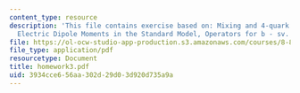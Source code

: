 ```yaml
---
content_type: resource
description: 'This file contains exercise based on: Mixing and 4-quark Operators,
  Electric Dipole Moments in the Standard Model, Operators for b - sv.'
file: https://ol-ocw-studio-app-production.s3.amazonaws.com/courses/8-851-strong-interactions-effective-field-theories-of-qcd-spring-2006/3934cce656aa302d29d03d920d735a9a_homework3.pdf
file_type: application/pdf
resourcetype: Document
title: homework3.pdf
uid: 3934cce6-56aa-302d-29d0-3d920d735a9a
---
```

